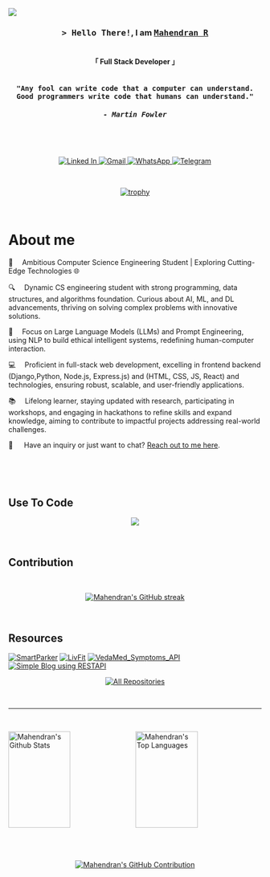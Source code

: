<!-- rofile View-->
![](https://komarev.com/ghpvc/?username=Mahendran-R-000&color=blue)


<!-- Intro  -->
<h3 align="center">
        <samp>&gt; Hello There!</samp>, I am
                <b><a target="_blank" href="https://mahendran-r.vercel.app/"><samp>Mahendran R</a></b>
        </samp>
</h3>

<h4 align="center"> 
        <b><br>
    「 Full Stack Developer 」
    <br><br> </b>
</h4>

<!-- Quote-->
<h4 align="center"><samp>"Any fool can write code that a computer can understand. Good programmers write code that humans can understand." 
        <span><br><h5 align="center">- Martin Fowler</h5></span></samp><br><br></h4>
<p align="center">

<!-- Social Media-->
 <a href="https://www.linkedin.com/in/mahendran-0-r/" target="_blank">
  <img src="https://img.shields.io/badge/LinkedIn-0077B5?style=for-the-badge&logo=linkedin&logoColor=white" alt="Linked In"/>
 </a>
 
 <a href="mailto:mahendran.06335@gmail.com" target="_blank">
  <img src="https://img.shields.io/badge/Gmail-D14836?style=for-the-badge&logo=gmail&logoColor=white" alt="Gmail"/>
</a>

<a href="https://wa.me/+916382683835" target="_blank">
  <img src="https://img.shields.io/badge/WhatsApp-25D366?style=for-the-badge&logo=whatsapp&logoColor=white" alt="WhatsApp"/>
</a>

<a href="https://t.me/Imafldk" target="_blank">
  <img src="https://img.shields.io/badge/Telegram-2CA5E0?style=for-the-badge&logo=telegram&logoColor=white" alt="Telegram"/>
</a>
</p>
<br />

<!-- Trophies-->
<div align="center">
        
[![trophy](https://github-profile-trophy.vercel.app/?username=Mahendran-R-000&theme=algolia)](https://github.com/ryo-ma/github-profile-trophy)
</div>
<br>

<!-- About Section -->
 # About me
 
<p>
 🚀&emsp; Ambitious Computer Science Engineering Student | Exploring Cutting-Edge Technologies 🌐

🔍&emsp; Dynamic CS engineering student with strong programming, data structures, and algorithms foundation. Curious about AI, ML, and DL advancements, thriving on solving complex problems with innovative solutions.

🤖 &emsp;Focus on Large Language Models (LLMs) and Prompt Engineering, using NLP to build ethical intelligent systems, redefining human-computer interaction.

💻&emsp; Proficient in full-stack web development, excelling in frontend backend (Django,Python, Node.js, Express.js) and (HTML, CSS, JS, React) and  technologies, ensuring robust, scalable, and user-friendly applications.

📚&emsp; Lifelong learner, staying updated with research, participating in workshops, and engaging in hackathons to refine skills and expand knowledge, aiming to contribute to impactful projects addressing real-world challenges.

💬 &emsp; Have an inquiry or just want to chat? [Reach out to me here](https://mahendran-r.vercel.app/).
</p>

<br/><br/><br/>

<!-- Skills  -->

## Use To Code

<p align="center">
  <a href="#">
    <img src="https://skillicons.dev/icons?i=django,flask,fastapi,python,java,html,css,javascript,react,nodejs,mysql,mongodb,firebase,git,github&perline=6" />
  </a>
</p>

<!--
![Django](https://img.shields.io/badge/Django-092E20?style=for-the-badge&logo=django&logoColor=white)
![REST API](https://img.shields.io/badge/REST_API-000000?style=for-the-badge&logo=rest&logoColor=white)
![Flask](https://img.shields.io/badge/Flask-000000?style=for-the-badge&logo=flask&logoColor=white)
![FastAPI](https://img.shields.io/badge/FastAPI-009688?style=for-the-badge&logo=fastapi&logoColor=white)
![Streamlit](https://img.shields.io/badge/Streamlit-FF4B4B?style=for-the-badge&logo=streamlit&logoColor=white)
![Python](https://img.shields.io/badge/Python-3776AB?style=for-the-badge&logo=python&logoColor=white)
![ReactJS](https://img.shields.io/badge/React-61DAFB?style=for-the-badge&logo=react&logoColor=61DAFB)
![HTML](https://img.shields.io/badge/HTML5-E34F26?style=for-the-badge&logo=html5&logoColor=white)
![CSS](https://img.shields.io/badge/CSS3-1572B6?style=for-the-badge&logo=css3&logoColor=white)
![JavaScript](https://img.shields.io/badge/JavaScript-F7DF1E?style=for-the-badge&logo=javascript&logoColor=black)
![Bootstrap](https://img.shields.io/badge/Bootstrap-563D7C?style=for-the-badge&logo=bootstrap&logoColor=white)
![Java](https://img.shields.io/badge/Java-007396?style=for-the-badge&logo=java&logoColor=white)
![Node.js](https://img.shields.io/badge/Node.js-43853D?style=for-the-badge&logo=node.js&logoColor=white)
![Git](https://img.shields.io/badge/Git-F05032?style=for-the-badge&logo=git&logoColor=white)
![MySQL](https://img.shields.io/badge/MySQL-4479A1?style=for-the-badge&logo=mysql&logoColor=white)
![Firebase](https://img.shields.io/badge/Firebase-FFCA28?style=for-the-badge&logo=firebase&logoColor=black)
![MongoDB](https://img.shields.io/badge/MongoDB-47A248?style=for-the-badge&logo=mongodb&logoColor=white)
![GitHub](https://img.shields.io/badge/GitHub-181717?style=for-the-badge&logo=github&logoColor=white)
-->


<br/>

## Contribution
<br>

<!-- Github Streaks-->
<p align="center">
  <a href="https://github.com/Mahendran-R-000">
    <img src="https://github-readme-streak-stats.herokuapp.com/?user=mahendran-r-000&theme=algolia&icon_color=F8D866" alt="Mahendran's GitHub streak"/>
  </a>
</p>
<br>


<!-- Projects -->
## Resources
[![SmartParker](https://github-readme-stats.vercel.app/api/pin/?username=Mahendran-R-000&repo=Smart_Parker&border_color=3A58B7&bg_color=0D1117&title_color=C9D1D9&text_color=8B949E&icon_color=7F3FBF)](https://github.com/Mahendran-R-000/Smart_Parker)
[![LivFit](https://github-readme-stats.vercel.app/api/pin/?username=Mahendran-R-000&repo=LivFit&border_color=3A58B7&bg_color=0D1117&title_color=C9D1D9&text_color=8B949E&icon_color=7F3FBF)](https://github.com/Mahendran-R-000/LivFit)
[![VedaMed_Symptoms_API](https://github-readme-stats.vercel.app/api/pin/?username=Mahendran-R-000&repo=VedaMed_Symptoms_API&border_color=3A58B7&bg_color=0D1117&title_color=C9D1D9&text_color=8B949E&icon_color=7F3FBF)](https://github.com/Mahendran-R-000/VedaMed_Symptoms_API)
[![Simple Blog using RESTAPI](https://github-readme-stats.vercel.app/api/pin/?username=Mahendran-R-000&repo=Simple-Blog-using-Django--RESTAPI&border_color=3A58B7&bg_color=0D1117&title_color=C9D1D9&text_color=8B949E&icon_color=7F3FBF)](https://github.com/Mahendran-R-000/Simple-Blog-using-Django--RESTAPI)

<p align="center">
  <a href="https://github.com/Mahendran-R-000?tab=repositories" target="_blank"><img alt="All Repositories" title="All Repositories" src="https://img.shields.io/badge/-All%20Repos-2962FF?style=for-the-badge&logo=koding&logoColor=white"/></a>
</p>

<br/><hr/><br/>

<!-- Github Stats  -->
<a> 
    <a href="https://github.com/Mahendran-R-000"><img alt="Mahendran's Github Stats" src="https://denvercoder1-github-readme-stats.vercel.app/api?username=mahendran-r-000&show_icons=true&count_private=true&theme=algolia&background=0D1117&icon_color=F8D866" height="192px" width="49.5%"/></a>
  <a href="https://github.com/Mahendran-R-000"><img alt="Mahendran's Top Languages" src="https://denvercoder1-github-readme-stats.vercel.app/api/top-langs/?username=mahendran-r-000&langs_count=8&layout=compact&theme=algolia&background=0D1117&icon_color=F8D866" height="192px" width="49.5%"/></a>
  <br/>
</a>

<!-- Graph -->
<br><br>
<p align="center">
  <a href="https://github.com/Mahendran-R-000">
    <img src="https://github-profile-summary-cards.vercel.app/api/cards/profile-details?username=mahendran-r-000&theme=algolia" alt="Mahendran's GitHub Contribution"/>
  </a>
</p>


